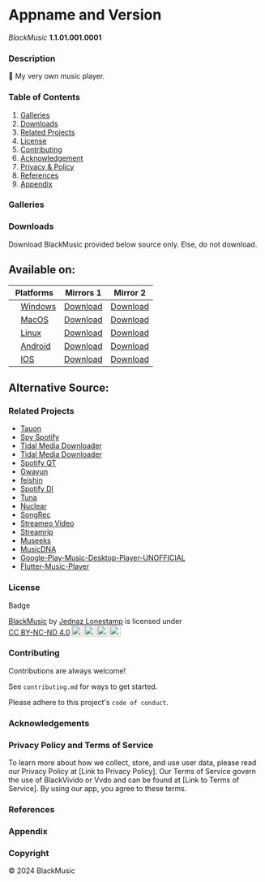 # Appname and Version
 *BlackMusic* **1.1.01.001.0001**

### Description
🎯 My very own music player.


### Table of Contents
1. [Galleries](#galleries)
3. [Downloads](#downloads)
4. [Related Projects](#realted-projects)
5. [License](#license)
6. [Contributing](#cotributing)
7. [Acknowledgement](#acknowledgement)
8. [Privacy & Policy](#privacy-policy)
9. [References](#references)
10. [Appendix](#appendix)

### Galleries

### Downloads
Download BlackMusic provided below source only. Else, do not download.

Available on:
---

| Platforms| Mirrors 1 | Mirror 2|
|-------|-------|------|
|<img src="https://github.com/LoneStamp99/Vvdo/assets/93658802/16780aaa-10e5-4b63-87ac-0edfe30c0053" width="16px" height="16px"/>[Windows](https://not-available.com)|[Download]()| [Download]()| 
|<img src="https://github.com/LoneStamp99/Vvdo/assets/93658802/2c26d1c7-b2dc-4e42-a3d7-f2ab25e88b45" width="16px" height="16px"/>[MacOS](https://not-available.com)|[Download]()| [Download]()| 
|<img src="https://github.com/LoneStamp99/Vvdo/assets/93658802/aaad78d0-6e4f-4dec-9586-207b86a4a6ff" width="16px" height="16px"/>[Linux](https://not-available.com) |[Download]()| [Download]()|
|<img src="https://github.com/LoneStamp99/Vvdo/assets/93658802/4bda63de-cd31-4d34-8afc-00f445fe66b6" width="16px" height="16px"/>[Android](https://not-available.com) |[Download]()| [Download]()|
|<img src="https://github.com/LoneStamp99/Vvdo/assets/93658802/a7cbc065-4ef7-4bf7-a633-1e8e631717ff)](https://your-download-link-for-ios" width="16px" height="16px"/>[IOS](https://not-available)|[Download]()| [Download]()|

Alternative Source:
---

### Related Projects

- <a href="https://github.com/Taiko2k/Tauon">Tauon</a>
- <a href="https://github.com/jwallet/spy-spotify">Spy Spotify</a>
- <a href="https://github.com/yaronzz/Tidal-Media-Downloader-PRO">Tidal Media Downloader</a>
- <a href="https://github.com/yaronzz/Tidal-Media-Downloader-PRO">Tidal Media Downloader</a>
- <a href="https://github.com/kraxarn/spotify-qt">Spotify QT</a>
- <a href="https://github.com/jhelumcorp/gyawun">Gwayun</a>
- <a href="https://github.com/jeffvli/feishin">feishin</a>
- <a href="https://github.com/SathyaBhat/spotify-dl">Spotify Dl</a>
- <a href="https://github.com/univrsal/tuna">Tuna</a>
- <a href="https://github.com/nukeop/nuclear">Nuclear</a>
- <a href="https://github.com/marin-m/SongRec">SongRec</a>
- <a href="https://github.com/Stremio/stremio-video">Streameo Video</a>
- <a href="https://github.com/nathom/streamrip">Streamrip</a>
- <a href="https://github.com/martpie/museeks">Museeks</a>
- <a href="https://github.com/harjot-oberai/MusicDNA">MusicDNA</a>
- <a href="https://github.com/MarshallOfSound/Google-Play-Music-Desktop-Player-UNOFFICIAL-">Google-Play-Music-Desktop-Player-UNOFFICIAL</a>
- <a href="https://github.com/iampawan/Flutter-Music-Player">Flutter-Music-Player</a>

### License
Badge
  <p xmlns:cc="http://creativecommons.org/ns#" xmlns:dct="http://purl.org/dc/terms/"><a property="dct:title" rel="cc:attributionURL" href="https://github.com/LoneStamp/BlackMusic.git">BlackMusic</a> by <a rel="cc:attributionURL dct:creator" property="cc:attributionName" href="https://github.com/LoneStamp">Jednaz Lonestamp</a> is licensed under <a href="https://creativecommons.org/licenses/by-nc-nd/4.0/?ref=chooser-v1" target="_blank" rel="license noopener noreferrer" style="display:inline-block;">CC BY-NC-ND 4.0<img style="height:22px!important;margin-left:3px;vertical-align:text-bottom;" src="https://mirrors.creativecommons.org/presskit/icons/cc.svg?ref=chooser-v1" alt=""><img style="height:22px!important;margin-left:3px;vertical-align:text-bottom;" src="https://mirrors.creativecommons.org/presskit/icons/by.svg?ref=chooser-v1" alt=""><img style="height:22px!important;margin-left:3px;vertical-align:text-bottom;" src="https://mirrors.creativecommons.org/presskit/icons/nc.svg?ref=chooser-v1" alt=""><img style="height:22px!important;margin-left:3px;vertical-align:text-bottom;" src="https://mirrors.creativecommons.org/presskit/icons/nd.svg?ref=chooser-v1" alt=""></a></p> 

### Contributing

Contributions are always welcome!

See `contributing.md` for ways to get started.

Please adhere to this project's `code of conduct`.



### Acknowledgements

### Privacy Policy and Terms of Service
To learn more about how we collect, store, and use user data, please read our Privacy Policy at [Link to Privacy Policy]. Our Terms of Service govern the use of BlackVivido or Vvdo and can be found at [Link to Terms of Service]. By using our app, you agree to these terms.

### References

### Appendix

### Copyright
© 2024 BlackMusic
